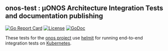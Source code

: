 ## onos-test : µONOS Architecture Integration Tests and documentation publishing
[![Go Report Card](https://goreportcard.com/badge/github.com/onosproject/onos-test)](https://goreportcard.com/report/github.com/onosproject/onos-test)
[![License](https://img.shields.io/badge/License-Apache%202.0-blue.svg)](https://github.com/gojp/goreportcard/blob/master/LICENSE)
[![GoDoc](https://godoc.org/github.com/onosproject/onos-test?status.svg)](https://godoc.org/github.com/onosproject/onos-test)


These tests for the [onos project] use 
[helmit] for running end-to-end integration tests on [Kubernetes].

[Kubernetes]: https://kubernetes.io
[onos project]: https://github.com/onosproject
[helmit]: https://github.com/onosproject/helmit

